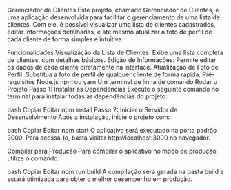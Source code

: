 Gerenciador de Clientes
Este projeto, chamado Gerenciador de Clientes, é uma aplicação desenvolvida para facilitar o gerenciamento de uma lista de clientes. Com ele, é possível visualizar uma lista de clientes cadastrados, editar informações detalhadas, e até mesmo atualizar a foto de perfil de cada cliente de forma simples e intuitiva.

Funcionalidades
Visualização da Lista de Clientes: Exibe uma lista completa de clientes, com detalhes básicos.
Edição de Informações: Permite editar os dados de cada cliente diretamente na interface.
Atualização de Foto de Perfil: Substitua a foto de perfil de qualquer cliente de forma rápida.
Pré-requisitos
Node.js
npm ou yarn
Um terminal de linha de comando
Rodar o Projeto
Passo 1: Instalar as Dependências
Execute o seguinte comando no terminal para instalar todas as dependências do projeto:

bash
Copiar
Editar
npm install
Passo 2: Iniciar o Servidor de Desenvolvimento
Após a instalação, inicie o projeto com:

bash
Copiar
Editar
npm start
O aplicativo será executado na porta padrão 3000. Para acessá-lo, basta visitar http://localhost:3000 no navegador.

Compilar para Produção
Para compilar o aplicativo no modo de produção, utilize o comando:

bash
Copiar
Editar
npm run build
A compilação será gerada na pasta build e estará otimizada para obter o melhor desempenho em produção.
